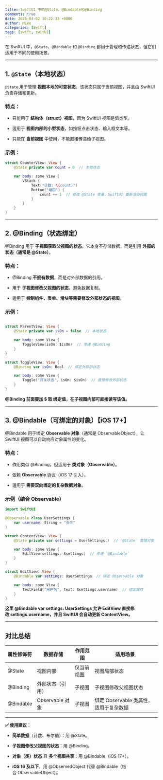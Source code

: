 ```yaml
---
title: SwiftUI 中的@State、@Bindable和@Binding
comments: true
date: 2025-04-02 10:22:33 +0800
author: MLeo
categories: [Swift]
tags: [swift, switUI]
---
```



在 SwiftUI 中，`@State`、`@Bindable` 和 `@Binding` 都用于管理和传递状态，但它们适用于不同的使用场景。

----

## 1. `@State`（本地状态）

`@State` 用于管理 **视图本地的可变状态**，该状态只属于当前视图，并且由 SwiftUI 负责存储和更新。

### **特点：**

* 只能用于 **结构体（struct）视图**，因为 SwiftUI 视图是值类型。

* 适用于 **视图内部的小型状态**，如按钮点击状态、输入框文本等。

* 只能在 **当前视图** 中使用，不能直接传递给子视图。

### **示例：**

```Swift
struct CounterView: View {
    @State private var count = 0  // 本地状态

    var body: some View {
        VStack {
            Text("计数: \(count)")
            Button("增加") {
                count += 1  // 修改 @State 变量，SwiftUI 重新渲染视图
            }
        }
    }
}
```

------

## 2. @Binding（状态绑定）

@Binding 用于 **子视图获取父视图的状态**，它本身不存储数据，而是引用 **外部的状态（通常是 @State）**。

### **特点：**

* @Binding **不拥有数据**，而是对外部数据的引用。

* 用于 **子视图修改父视图的状态**，避免数据复制。

* 适用于 **控制组件、表单、滑块等需要修改外部状态的视图**。

### **示例：**

```swift

struct ParentView: View {
    @State private var isOn = false  // 本地状态

    var body: some View {
        ToggleView(isOn: $isOn)  // 传递 @Binding
    }
}

struct ToggleView: View {
    @Binding var isOn: Bool  // 绑定外部的状态

    var body: some View {
        Toggle("开关状态", isOn: $isOn)  // 直接修改外部状态
    }
}
```

**@Binding 前面要加 $ 取 **绑定值**，在子视图内部可直接读写该值。**

----

## 3. @Bindable（可绑定的对象）【**iOS 17+**】

@Bindable 用于绑定 **Observable 对象**（通常是 ObservableObject），让 SwiftUI 视图可以自动响应对象属性的变化。

### **特点：**

  * 作用类似 @Binding，但适用于 **类对象（Observable）**。

  * 依赖 **Observable** 协议（iOS 17 引入）。

  * 适用于 **需要双向绑定的复杂数据对象**。

### **示例（结合 Observable）**


```swift
import SwiftUI

@Observable class UserSettings {
    var username: String = "张三"
}

struct ContentView: View {
    @State private var settings = UserSettings()  // `@State` 管理对象

    var body: some View {
        EditView(settings: $settings)  // 传递 `@Bindable`
    }
}

struct EditView: View {
    @Bindable var settings: UserSettings  // 绑定 Observable 对象

    var body: some View {
        TextField("用户名", text: $settings.username)  // 绑定属性
    }
}
```
**这里 @Bindable var settings: UserSettings 允许 EditView **直接修改 settings.username**，并且 SwiftUI 会自动更新 ContentView。**

----

## **对比总结**

|属性修饰符|	数据存储|	作用范围|	适用场景|
|--|--|--|--|
|@State	|视图内部	|仅当前视图|视图局部状态|（如计数、按钮状态）|
|@Binding	|外部状态（引用）|	子视图	|子视图修改父视图状态|
|@Bindable|	Observable 对象|	子视图|	绑定 Observable 类属性，适用于复杂数据|

----

**✅ 使用建议：**

  * **简单数据**（计数、布尔值）：用 @State。

  * **子视图修改父视图的状态**：用 @Binding。

  * **对象（类）状态** 且 **多个视图共享**：用 @Bindable（iOS 17+）。

  * **iOS 16 及以下**，用 @ObservedObject 代替 @Bindable（结合 ObservableObject）。
